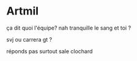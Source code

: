 # Artmil
ça dit quoi l'équipe?
nah tranquille le sang et toi ?

svj ou carrera gt ? 

réponds pas surtout sale clochard
